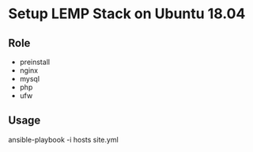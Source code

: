 # Setup LEMP Stack on Ubuntu 18.04

## Role

- preinstall
- nginx
- mysql
- php
- ufw

## Usage
ansible-playbook -i hosts site.yml

